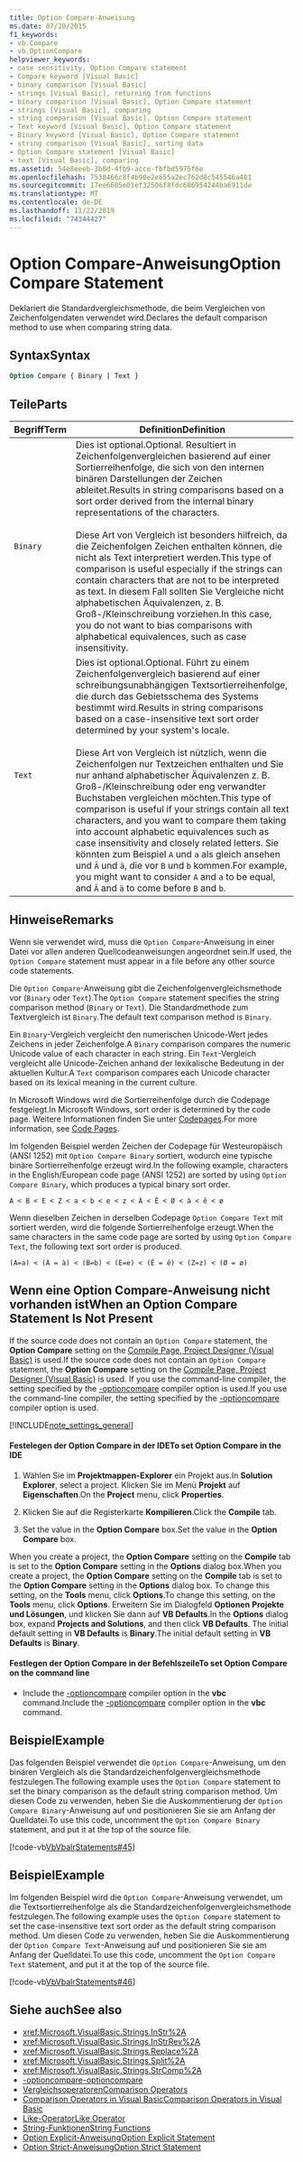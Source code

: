```yaml
---
title: Option Compare-Anweisung
ms.date: 07/20/2015
f1_keywords:
- vb.Compare
- vb.OptionCompare
helpviewer_keywords:
- case sensitivity, Option Compare statement
- Compare keyword [Visual Basic]
- binary comparison [Visual Basic]
- strings [Visual Basic], returning from functions
- binary comparison [Visual Basic], Option Compare statement
- strings [Visual Basic], comparing
- string comparison [Visual Basic], Option Compare statement
- Text keyword [Visual Basic], Option Compare statement
- Binary keyword [Visual Basic], Option Compare statement
- string comparison [Visual Basic], sorting data
- Option Compare statement [Visual Basic]
- text [Visual Basic], comparing
ms.assetid: 54e8eeeb-3b0d-4fb9-acce-fbfbd5975f6e
ms.openlocfilehash: 7538466c8f4b90e2e655a2ec762d8c545546a481
ms.sourcegitcommit: 17ee6605e01ef32506f8fdc686954244ba6911de
ms.translationtype: MT
ms.contentlocale: de-DE
ms.lasthandoff: 11/22/2019
ms.locfileid: "74344427"
---
```

# <a name="option-compare-statement"></a><span data-ttu-id="57fbd-102">Option Compare-Anweisung</span><span class="sxs-lookup"><span data-stu-id="57fbd-102">Option Compare Statement</span></span>
<span data-ttu-id="57fbd-103">Deklariert die Standardvergleichsmethode, die beim Vergleichen von Zeichenfolgendaten verwendet wird.</span><span class="sxs-lookup"><span data-stu-id="57fbd-103">Declares the default comparison method to use when comparing string data.</span></span>  
  
## <a name="syntax"></a><span data-ttu-id="57fbd-104">Syntax</span><span class="sxs-lookup"><span data-stu-id="57fbd-104">Syntax</span></span>  
  
```vb  
Option Compare { Binary | Text }  
```  
  
## <a name="parts"></a><span data-ttu-id="57fbd-105">Teile</span><span class="sxs-lookup"><span data-stu-id="57fbd-105">Parts</span></span>  
  
|<span data-ttu-id="57fbd-106">Begriff</span><span class="sxs-lookup"><span data-stu-id="57fbd-106">Term</span></span>|<span data-ttu-id="57fbd-107">Definition</span><span class="sxs-lookup"><span data-stu-id="57fbd-107">Definition</span></span>|  
|---|---|  
|`Binary`|<span data-ttu-id="57fbd-108">Dies ist optional.</span><span class="sxs-lookup"><span data-stu-id="57fbd-108">Optional.</span></span> <span data-ttu-id="57fbd-109">Resultiert in Zeichenfolgenvergleichen basierend auf einer Sortierreihenfolge, die sich von den internen binären Darstellungen der Zeichen ableitet.</span><span class="sxs-lookup"><span data-stu-id="57fbd-109">Results in string comparisons based on a sort order derived from the internal binary representations of the characters.</span></span><br /><br /> <span data-ttu-id="57fbd-110">Diese Art von Vergleich ist besonders hilfreich, da die Zeichenfolgen Zeichen enthalten können, die nicht als Text interpretiert werden.</span><span class="sxs-lookup"><span data-stu-id="57fbd-110">This type of comparison is useful especially if the strings can contain characters that are not to be interpreted as text.</span></span> <span data-ttu-id="57fbd-111">In diesem Fall sollten Sie Vergleiche nicht alphabetischen Äquivalenzen, z. B. Groß-/Kleinschreibung vorziehen.</span><span class="sxs-lookup"><span data-stu-id="57fbd-111">In this case, you do not want to bias comparisons with alphabetical equivalences, such as case insensitivity.</span></span>|  
|`Text`|<span data-ttu-id="57fbd-112">Dies ist optional.</span><span class="sxs-lookup"><span data-stu-id="57fbd-112">Optional.</span></span> <span data-ttu-id="57fbd-113">Führt zu einem Zeichenfolgenvergleich basierend auf einer schreibungsunabhängigen Textsortierreihenfolge, die durch das Gebietsschema des Systems bestimmt wird.</span><span class="sxs-lookup"><span data-stu-id="57fbd-113">Results in string comparisons based on a case-insensitive text sort order determined by your system's locale.</span></span><br /><br /> <span data-ttu-id="57fbd-114">Diese Art von Vergleich ist nützlich, wenn die Zeichenfolgen nur Textzeichen enthalten und Sie nur anhand alphabetischer Äquivalenzen z. B. Groß-/Kleinschreibung oder eng verwandter Buchstaben vergleichen möchten.</span><span class="sxs-lookup"><span data-stu-id="57fbd-114">This type of comparison is useful if your strings contain all text characters, and you want to compare them taking into account alphabetic equivalences such as case insensitivity and closely related letters.</span></span> <span data-ttu-id="57fbd-115">Sie könnten zum Beispiel `A` und `a` als gleich ansehen und `Ä` und `ä`, die vor `B` und `b` kommen.</span><span class="sxs-lookup"><span data-stu-id="57fbd-115">For example, you might want to consider `A` and `a` to be equal, and `Ä` and `ä` to come before `B` and `b`.</span></span>|  
  
## <a name="remarks"></a><span data-ttu-id="57fbd-116">Hinweise</span><span class="sxs-lookup"><span data-stu-id="57fbd-116">Remarks</span></span>  
 <span data-ttu-id="57fbd-117">Wenn sie verwendet wird, muss die `Option Compare`-Anweisung in einer Datei vor allen anderen Quellcodeanweisungen angeordnet sein.</span><span class="sxs-lookup"><span data-stu-id="57fbd-117">If used, the `Option Compare` statement must appear in a file before any other source code statements.</span></span>  
  
 <span data-ttu-id="57fbd-118">Die `Option Compare`-Anweisung gibt die Zeichenfolgenvergleichsmethode vor (`Binary` oder `Text`).</span><span class="sxs-lookup"><span data-stu-id="57fbd-118">The `Option Compare` statement specifies the string comparison method (`Binary` or `Text`).</span></span>  <span data-ttu-id="57fbd-119">Die Standardmethode zum Textvergleich ist `Binary`.</span><span class="sxs-lookup"><span data-stu-id="57fbd-119">The default text comparison method is `Binary`.</span></span>  
  
 <span data-ttu-id="57fbd-120">Ein `Binary`-Vergleich vergleicht den numerischen Unicode-Wert jedes Zeichens in jeder Zeichenfolge.</span><span class="sxs-lookup"><span data-stu-id="57fbd-120">A `Binary` comparison compares the numeric Unicode value of each character in each string.</span></span> <span data-ttu-id="57fbd-121">Ein `Text`-Vergleich vergleicht alle Unicode-Zeichen anhand der lexikalische Bedeutung in der aktuellen Kultur.</span><span class="sxs-lookup"><span data-stu-id="57fbd-121">A `Text` comparison compares each Unicode character based on its lexical meaning in the current culture.</span></span>  
  
 <span data-ttu-id="57fbd-122">In Microsoft Windows wird die Sortierreihenfolge durch die Codepage festgelegt.</span><span class="sxs-lookup"><span data-stu-id="57fbd-122">In Microsoft Windows, sort order is determined by the code page.</span></span> <span data-ttu-id="57fbd-123">Weitere Informationen finden Sie unter [Codepages](/cpp/c-runtime-library/code-pages).</span><span class="sxs-lookup"><span data-stu-id="57fbd-123">For more information, see [Code Pages](/cpp/c-runtime-library/code-pages).</span></span>  
  
 <span data-ttu-id="57fbd-124">Im folgenden Beispiel werden Zeichen der Codepage für Westeuropäisch (ANSI 1252) mit `Option Compare Binary` sortiert, wodurch eine typische binäre Sortierreihenfolge erzeugt wird.</span><span class="sxs-lookup"><span data-stu-id="57fbd-124">In the following example, characters in the English/European code page (ANSI 1252) are sorted by using `Option Compare Binary`, which produces a typical binary sort order.</span></span>  
  
 `A < B < E < Z < a < b < e < z < À < Ê < Ø < à < ê < ø`  
  
 <span data-ttu-id="57fbd-125">Wenn dieselben Zeichen in derselben Codepage `Option Compare Text` mit sortiert werden, wird die folgende Sortierreihenfolge erzeugt.</span><span class="sxs-lookup"><span data-stu-id="57fbd-125">When the same characters in the same code page are sorted by using `Option Compare Text`, the following text sort order is produced.</span></span>  
  
 `(A=a) < (À = à) < (B=b) < (E=e) < (Ê = ê) < (Z=z) < (Ø = ø)`  
  
## <a name="when-an-option-compare-statement-is-not-present"></a><span data-ttu-id="57fbd-126">Wenn eine Option Compare-Anweisung nicht vorhanden ist</span><span class="sxs-lookup"><span data-stu-id="57fbd-126">When an Option Compare Statement Is Not Present</span></span>  
 <span data-ttu-id="57fbd-127">If the source code does not contain an `Option Compare` statement, the **Option Compare** setting on the [Compile Page, Project Designer (Visual Basic)](/visualstudio/ide/reference/compile-page-project-designer-visual-basic) is used.</span><span class="sxs-lookup"><span data-stu-id="57fbd-127">If the source code does not contain an `Option Compare` statement, the **Option Compare** setting on the [Compile Page, Project Designer (Visual Basic)](/visualstudio/ide/reference/compile-page-project-designer-visual-basic) is used.</span></span> <span data-ttu-id="57fbd-128">If you use the command-line compiler, the setting specified by the [-optioncompare](../../../visual-basic/reference/command-line-compiler/optioncompare.md) compiler option is used.</span><span class="sxs-lookup"><span data-stu-id="57fbd-128">If you use the command-line compiler, the setting specified by the [-optioncompare](../../../visual-basic/reference/command-line-compiler/optioncompare.md) compiler option is used.</span></span>  
  
[!INCLUDE[note_settings_general](~/includes/note-settings-general-md.md)]  
  
#### <a name="to-set-option-compare-in-the-ide"></a><span data-ttu-id="57fbd-129">Festelegen der Option Compare in der IDE</span><span class="sxs-lookup"><span data-stu-id="57fbd-129">To set Option Compare in the IDE</span></span>  
  
1. <span data-ttu-id="57fbd-130">Wählen Sie im **Projektmappen-Explorer** ein Projekt aus.</span><span class="sxs-lookup"><span data-stu-id="57fbd-130">In **Solution Explorer**, select a project.</span></span> <span data-ttu-id="57fbd-131">Klicken Sie im Menü **Projekt** auf **Eigenschaften**.</span><span class="sxs-lookup"><span data-stu-id="57fbd-131">On the **Project** menu, click **Properties**.</span></span>  
  
2. <span data-ttu-id="57fbd-132">Klicken Sie auf die Registerkarte **Kompilieren**.</span><span class="sxs-lookup"><span data-stu-id="57fbd-132">Click the **Compile** tab.</span></span>  
  
3. <span data-ttu-id="57fbd-133">Set the value in the **Option Compare** box.</span><span class="sxs-lookup"><span data-stu-id="57fbd-133">Set the value in the **Option Compare** box.</span></span>  
  
 <span data-ttu-id="57fbd-134">When you create a project, the **Option Compare** setting on the **Compile** tab is set to the **Option Compare** setting in the **Options** dialog box.</span><span class="sxs-lookup"><span data-stu-id="57fbd-134">When you create a project, the **Option Compare** setting on the **Compile** tab is set to the **Option Compare** setting in the **Options** dialog box.</span></span> <span data-ttu-id="57fbd-135">To change this setting, on the **Tools** menu, click **Options**.</span><span class="sxs-lookup"><span data-stu-id="57fbd-135">To change this setting, on the **Tools** menu, click **Options**.</span></span> <span data-ttu-id="57fbd-136">Erweitern Sie im Dialogfeld **Optionen** **Projekte und Lösungen**, und klicken Sie dann auf **VB Defaults**.</span><span class="sxs-lookup"><span data-stu-id="57fbd-136">In the **Options** dialog box, expand **Projects and Solutions**, and then click **VB Defaults**.</span></span> <span data-ttu-id="57fbd-137">The initial default setting in **VB Defaults** is **Binary**.</span><span class="sxs-lookup"><span data-stu-id="57fbd-137">The initial default setting in **VB Defaults** is **Binary**.</span></span>  
  
#### <a name="to-set-option-compare-on-the-command-line"></a><span data-ttu-id="57fbd-138">Festlegen der Option Compare in der Befehlszeile</span><span class="sxs-lookup"><span data-stu-id="57fbd-138">To set Option Compare on the command line</span></span>  
  
- <span data-ttu-id="57fbd-139">Include the [-optioncompare](../../../visual-basic/reference/command-line-compiler/optioncompare.md) compiler option in the **vbc** command.</span><span class="sxs-lookup"><span data-stu-id="57fbd-139">Include the [-optioncompare](../../../visual-basic/reference/command-line-compiler/optioncompare.md) compiler option in the **vbc** command.</span></span>  
  
## <a name="example"></a><span data-ttu-id="57fbd-140">Beispiel</span><span class="sxs-lookup"><span data-stu-id="57fbd-140">Example</span></span>  
 <span data-ttu-id="57fbd-141">Das folgenden Beispiel verwendet die `Option Compare`-Anweisung, um den binären Vergleich als die Standardzeichenfolgenvergleichsmethode festzulegen.</span><span class="sxs-lookup"><span data-stu-id="57fbd-141">The following example uses the `Option Compare` statement to set the binary comparison as the default string comparison method.</span></span> <span data-ttu-id="57fbd-142">Um diesen Code zu verwenden, heben Sie die Auskommentierung der `Option Compare Binary`-Anweisung auf und positionieren Sie sie am Anfang der Quelldatei.</span><span class="sxs-lookup"><span data-stu-id="57fbd-142">To use this code, uncomment the `Option Compare Binary` statement, and put it at the top of the source file.</span></span>  
  
 [!code-vb[VbVbalrStatements#45](~/samples/snippets/visualbasic/VS_Snippets_VBCSharp/VbVbalrStatements/VB/Class1.vb#45)]  
  
## <a name="example"></a><span data-ttu-id="57fbd-143">Beispiel</span><span class="sxs-lookup"><span data-stu-id="57fbd-143">Example</span></span>  
 <span data-ttu-id="57fbd-144">Im folgenden Beispiel wird die `Option Compare`-Anweisung verwendet, um die Textsortierreihenfolge als die Standardzeichenfolgenvergleichsmethode festzulegen.</span><span class="sxs-lookup"><span data-stu-id="57fbd-144">The following example uses the `Option Compare` statement to set the case-insensitive text sort order as the default string comparison method.</span></span> <span data-ttu-id="57fbd-145">Um diesen Code zu verwenden, heben Sie die Auskommentierung der `Option Compare Text`-Anweisung auf und positionieren Sie sie am Anfang der Quelldatei.</span><span class="sxs-lookup"><span data-stu-id="57fbd-145">To use this code, uncomment the `Option Compare Text` statement, and put it at the top of the source file.</span></span>  
  
 [!code-vb[VbVbalrStatements#46](~/samples/snippets/visualbasic/VS_Snippets_VBCSharp/VbVbalrStatements/VB/Class1.vb#46)]  
  
## <a name="see-also"></a><span data-ttu-id="57fbd-146">Siehe auch</span><span class="sxs-lookup"><span data-stu-id="57fbd-146">See also</span></span>

- <xref:Microsoft.VisualBasic.Strings.InStr%2A>
- <xref:Microsoft.VisualBasic.Strings.InStrRev%2A>
- <xref:Microsoft.VisualBasic.Strings.Replace%2A>
- <xref:Microsoft.VisualBasic.Strings.Split%2A>
- <xref:Microsoft.VisualBasic.Strings.StrComp%2A>
- [<span data-ttu-id="57fbd-147">-optioncompare</span><span class="sxs-lookup"><span data-stu-id="57fbd-147">-optioncompare</span></span>](../../../visual-basic/reference/command-line-compiler/optioncompare.md)
- [<span data-ttu-id="57fbd-148">Vergleichsoperatoren</span><span class="sxs-lookup"><span data-stu-id="57fbd-148">Comparison Operators</span></span>](../../../visual-basic/language-reference/operators/comparison-operators.md)
- [<span data-ttu-id="57fbd-149">Comparison Operators in Visual Basic</span><span class="sxs-lookup"><span data-stu-id="57fbd-149">Comparison Operators in Visual Basic</span></span>](../../../visual-basic/programming-guide/language-features/operators-and-expressions/comparison-operators.md)
- [<span data-ttu-id="57fbd-150">Like-Operator</span><span class="sxs-lookup"><span data-stu-id="57fbd-150">Like Operator</span></span>](../../../visual-basic/language-reference/operators/like-operator.md)
- [<span data-ttu-id="57fbd-151">String-Funktionen</span><span class="sxs-lookup"><span data-stu-id="57fbd-151">String Functions</span></span>](../../../visual-basic/language-reference/functions/string-functions.md)
- [<span data-ttu-id="57fbd-152">Option Explicit-Anweisung</span><span class="sxs-lookup"><span data-stu-id="57fbd-152">Option Explicit Statement</span></span>](../../../visual-basic/language-reference/statements/option-explicit-statement.md)
- [<span data-ttu-id="57fbd-153">Option Strict-Anweisung</span><span class="sxs-lookup"><span data-stu-id="57fbd-153">Option Strict Statement</span></span>](../../../visual-basic/language-reference/statements/option-strict-statement.md)
